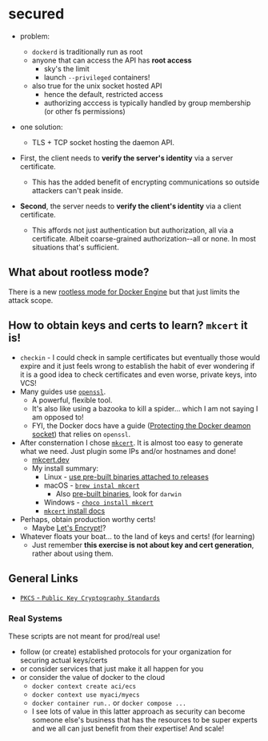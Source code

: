 # secured

- problem:
  - `dockerd` is traditionally run as root
  - anyone that can access the API has **root access**
    - sky's the limit
    - launch `--privileged` containers!
  - also true for the unix socket hosted API
    - hence the default, restricted access
    - authorizing acccess is typically handled by group membership (or other fs permissions)
- one solution:
  - TLS + TCP socket hosting the daemon API.


- First, the client needs to **verify the server's identity** via a server certificate.
  - This has the added benefit of encrypting communications so outside attackers can't peak inside.
- **Second**, the server needs to **verify the client's identity** via a client certificate.
  - This affords not just authentication but authorization, all via a certificate. Albeit coarse-grained authorization--all or none. In most situations that's sufficient.

## What about rootless mode?

There is a new [rootless mode for Docker Engine](https://docs.docker.com/engine/security/rootless/) but that just limits the attack scope. 

## How to obtain keys and certs to learn? `mkcert` it is!

- `checkin` - I could check in sample certificates but eventually those would expire and it just feels wrong to establish the habit of ever wondering if it is a good idea to check certificates and even worse, private keys, into VCS!
- Many guides use [`openssl`](https://wiki.openssl.org/index.php/Command_Line_Utilities).
  - A powerful, flexible tool.
  - It's also like using a bazooka to kill a spider... which I am not saying I am opposed to!
  - FYI, the Docker docs have a guide ([Protecting the Docker deamon socket](https://docs.docker.com/engine/security/https/)) that relies on `openssl`.
- After consternation I chose [`mkcert`](https://github.com/FiloSottile/mkcert). It is almost too easy to generate what we need. Just plugin some IPs and/or hostnames and done!
  - [mkcert.dev](https://mkcert.dev)
  - My install summary:
    - Linux - [use pre-built binaries attached to releases](https://github.com/FiloSottile/mkcert/releases)
    - macOS - [`brew instal mkcert`](https://github.com/Homebrew/homebrew-core/blob/HEAD/Formula/mkcert.rb)
      - Also [pre-built binaries](https://github.com/FiloSottile/mkcert/releases/), look for `darwin`
    - Windows - [`choco install mkcert`](https://chocolatey.org/packages/mkcert)
    - [`mkcert` install docs](https://github.com/FiloSottile/mkcert#installation)
- Perhaps, obtain production worthy certs!
  - Maybe [Let's Encrypt!](https://certbot.eff.org/docs)?
- Whatever floats your boat... to the land of keys and certs! (for learning)
  - Just remember **this exercise is not about key and cert generation**, rather about using them.

## General Links

- [`PKCS` - `Public Key Cryptography Standards`](https://en.wikipedia.org/wiki/PKCS)

### Real Systems

These scripts are not meant for prod/real use!

- follow (or create) established protocols for your organization for securing actual keys/certs
- or consider services that just make it all happen for you
- or consider the value of docker to the cloud
  - `docker context create aci/ecs`
  - `docker context use myaci/myecs`
  - `docker container run..` or `docker compose ...`
  - I see lots of value in this latter approach as security can become someone else's business that has the resources to be super experts and we all can just benefit from their expertise! And scale!
